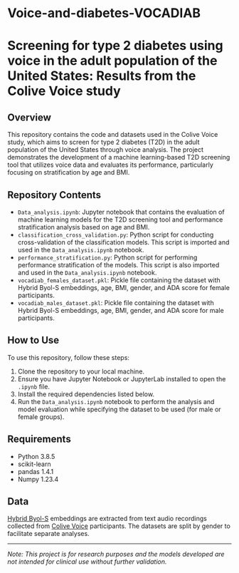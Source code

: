 # Voice-and-diabetes-VOCADIAB
# Screening for type 2 diabetes using voice in the adult population of the United States: Results from the Colive Voice study

## Overview
This repository contains the code and datasets used in the Colive Voice study, which aims to screen for type 2 diabetes (T2D) in the adult population of the United States through voice analysis. The project demonstrates the development of a machine learning-based T2D screening tool that utilizes voice data and evaluates its performance, particularly focusing on stratification by age and BMI.

## Repository Contents
- `Data_analysis.ipynb`: Jupyter notebook that contains the evaluation of machine learning models for the T2D screening tool and performance stratification analysis based on age and BMI.
- `classification_cross_validation.py`: Python script for conducting cross-validation of the classification models. This script is imported and used in the `Data_analysis.ipynb` notebook.
- `performance_stratification.py`: Python script for performing performance stratification of the models. This script is also imported and used in the `Data_analysis.ipynb` notebook.
- `vocadiab_females_dataset.pkl`: Pickle file containing the dataset with Hybrid Byol-S embeddings, age, BMI, gender, and ADA score for female participants.
- `vocadiab_males_dataset.pkl`: Pickle file containing the dataset with Hybrid Byol-S embeddings, age, BMI, gender, and ADA score for male participants.

## How to Use
To use this repository, follow these steps:
1. Clone the repository to your local machine.
2. Ensure you have Jupyter Notebook or JupyterLab installed to open the `.ipynb` file.
3. Install the required dependencies listed below.
4. Run the `Data_analysis.ipynb` notebook to perform the analysis and model evaluation while specifying the dataset to be used (for male or female groups).

## Requirements
- Python 3.8.5
- scikit-learn
- pandas 1.4.1
- Numpy 1.23.4

## Data
[Hybrid Byol-S](https://arxiv.org/abs/2203.16637) embeddings are extracted from text audio recordings collected from [Colive Voice](https://www.colivevoice.org/) participants.
The datasets are split by gender to facilitate separate analyses.


---

*Note: This project is for research purposes and the models developed are not intended for clinical use without further validation.*
